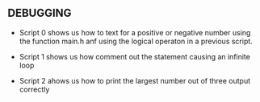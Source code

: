 ## DEBUGGING

* Script 0 shows us how to text for a positive or negative number using the function main.h anf using the logical operaton in a previous script.

* Script 1 shows us how comment out the statement causing an infinite loop

* Script 2 ahows us how to print the largest number out of three output correctly
